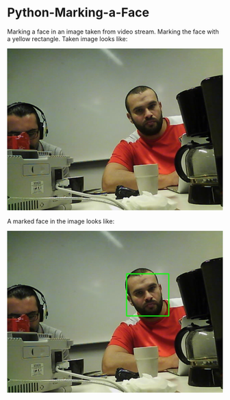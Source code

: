 # Python-Marking-a-Face
Marking a face in an image taken from video stream. Marking the face with a yellow rectangle.
Taken image looks like:

![Alt text](saved_img.jpg?raw=true "Clock")

A marked face in the image looks like:

![Alt text](faces_detected.jpg?raw=true "Clock")

